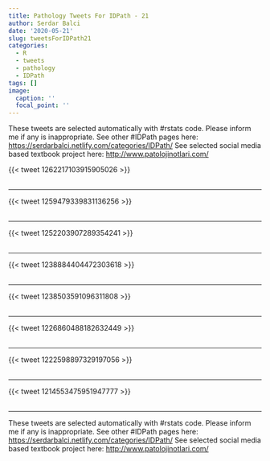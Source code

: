 ```yaml
---
title: Pathology Tweets For IDPath - 21
author: Serdar Balci
date: '2020-05-21'
slug: tweetsForIDPath21
categories:
  - R
  - tweets
  - pathology
  - IDPath
tags: []
image:
  caption: ''
  focal_point: ''
---
```



These tweets are selected automatically with #rstats code. Please inform me if any is inappropriate.
See other #IDPath pages here: https://serdarbalci.netlify.com/categories/IDPath/ 
See selected social media based textbook project here: http://www.patolojinotlari.com/

{{< tweet 1262217103915905026 >}}
<br>
<br>
<hr>
{{< tweet 1259479339831136256 >}}
<br>
<br>
<hr>
{{< tweet 1252203907289354241 >}}
<br>
<br>
<hr>
{{< tweet 1238884404472303618 >}}
<br>
<br>
<hr>
{{< tweet 1238503591096311808 >}}
<br>
<br>
<hr>
{{< tweet 1226860488182632449 >}}
<br>
<br>
<hr>
{{< tweet 1222598897329197056 >}}
<br>
<br>
<hr>
{{< tweet 1214553475951947777 >}}
<br>
<br>
<hr>


These tweets are selected automatically with #rstats code. Please inform me if any is inappropriate.
See other #IDPath pages here: https://serdarbalci.netlify.com/categories/IDPath/ 
See selected social media based textbook project here: http://www.patolojinotlari.com/
